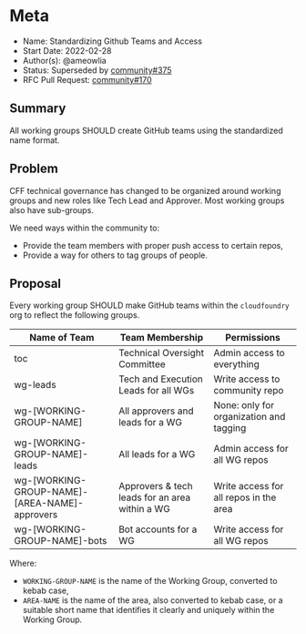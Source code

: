 # Meta
[meta]: #meta
- Name: Standardizing Github Teams and Access
- Start Date: 2022-02-28
- Author(s): @ameowlia
- Status: Superseded by [community#375](https://github.com/cloudfoundry/community/pull/375)
- RFC Pull Request: [community#170](https://github.com/cloudfoundry/community/pull/170)


## Summary

All working groups SHOULD create GitHub teams using the standardized name format.

## Problem

CFF technical governance has changed to be organized around working groups and
new roles like Tech Lead and Approver. Most working groups also have sub-groups.

We need ways within the community to:
* Provide the team members with proper push access to certain repos,
* Provide a way for others to tag groups of people.

## Proposal

Every working group SHOULD make GitHub teams within the `cloudfoundry` org to reflect the following groups.

| Name of Team  | Team Membership  | Permissions  |
|---|---|---|
| toc | Technical Oversight Committee | Admin access to everything |
| wg-leads | Tech and Execution Leads for all WGs | Write access to community repo |
| wg-[WORKING-GROUP-NAME] | All approvers and leads for a WG | None: only for organization and tagging |
| wg-[WORKING-GROUP-NAME]-leads | All leads for a WG | Admin access for all WG repos |
| wg-[WORKING-GROUP-NAME]-[AREA-NAME]-approvers | Approvers & tech leads for an area within a WG | Write access for all repos in the area |
| wg-[WORKING-GROUP-NAME]-bots | Bot accounts for a WG | Write access for all WG repos |

Where: 
* `WORKING-GROUP-NAME` is the name of the Working Group, converted to kebab case,
* `AREA-NAME` is the name of the area, also converted to kebab case, or a suitable short name that identifies it clearly and uniquely within the Working Group.
